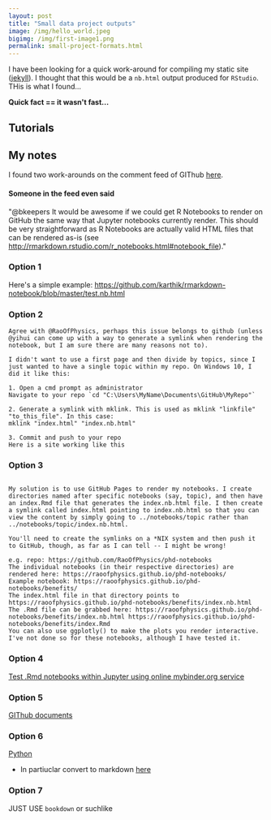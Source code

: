```yaml
---
layout: post
title: "Small data project outputs"
image: /img/hello_world.jpeg
bigimg: /img/first-image1.png
permalink: small-project-formats.html
---
```


I have been looking for a quick work-around for compiling my static site ([jekyll](https://jekyllrb.com/)). I thought that this would be a `nb.html` output produced for `RStudio`. THis is what I found...

**Quick fact == it wasn't fast...**

## Tutorials

## My notes

I found two work-arounds on the comment feed of GIThub [here](https://github.com/rstudio/rmarkdown/issues/1020).

#### Someone in the feed even said

"@bkeepers It would be awesome if we could get R Notebooks to render on GitHub the same way that Jupyter notebooks currently render. This should be very straightforward as R Notebooks are actually valid HTML files that can be rendered as-is (see http://rmarkdown.rstudio.com/r_notebooks.html#notebook_file)."

### Option 1

Here's a simple example: https://github.com/karthik/rmarkdown-notebook/blob/master/test.nb.html

### Option 2

```
Agree with @RaoOfPhysics, perhaps this issue belongs to github (unless @yihui can come up with a way to generate a symlink when rendering the notebook, but I am sure there are many reasons not to).

I didn't want to use a first page and then divide by topics, since I just wanted to have a single topic within my repo. On Windows 10, I did it like this:

1. Open a cmd prompt as administrator
Navigate to your repo `cd "C:\Users\MyName\Documents\GitHub\MyRepo"`

2. Generate a symlink with mklink. This is used as mklink "linkfile" "to_this_file". In this case:
mklink "index.html" "index.nb.html"

3. Commit and push to your repo
Here is a site working like this
```

### Option 3

```This would be up to GitHub to render the .nb.html files here. Not sure RStudio can do much about it.

My solution is to use GitHub Pages to render my notebooks. I create directories named after specific notebooks (say, topic), and then have an index.Rmd file that generates the index.nb.html file. I then create a symlink called index.html pointing to index.nb.html so that you can view the content by simply going to ../notebooks/topic rather than ../notebooks/topic/index.nb.html.

You'll need to create the symlinks on a *NIX system and then push it to GitHub, though, as far as I can tell -- I might be wrong!

e.g. repo: https://github.com/RaoOfPhysics/phd-notebooks
The individual notebooks (in their respective directories) are rendered here: https://raoofphysics.github.io/phd-notebooks/
Example notebook: https://raoofphysics.github.io/phd-notebooks/benefits/
The index.html file in that directory points to https://raoofphysics.github.io/phd-notebooks/benefits/index.nb.html
The .Rmd file can be grabbed here: https://raoofphysics.github.io/phd-notebooks/benefits/index.nb.html https://raoofphysics.github.io/phd-notebooks/benefits/index.Rmd
You can also use ggplotly() to make the plots you render interactive. I've not done so for these notebooks, although I have tested it.
```

### Option 4

[Test .Rmd notebooks within Jupyter using online mybinder.org service ](https://github.com/mwouts/jupytext/issues/19)

### Option 5

[GIThub documents](https://rmarkdown.rstudio.com/github_document_format.html)

### Option 6

[Python](https://www.nbinteract.com/)
- In partiuclar convert to markdown [here](https://nbconvert.readthedocs.io/en/latest/usage.html#convert-markdown)

### Option 7

JUST USE `bookdown` or suchlike